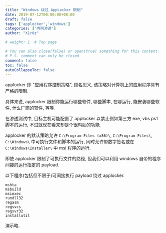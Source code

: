 ```yaml
---
title: "Windows 绕过 AppLocker 限制"
date: 2019-07-12T00:00:00+08:00
draft: false
tags: ['applocker','windows']
categories: ['内网渗透']
author: "X1r0z"

# weight: 1  # Top page

# You can also close(false) or open(true) something for this content.
# P.S. comment can only be closed
comment: false
toc: false
autoCollapseToc: false
---
```


applocker 即 "应用程序控制策略", 顾名思义, 该策略对计算机上的应用程序具有严格的限制.

具体来说, applocker 限制你能运行哪些软件, 哪些脚本, 在哪运行, 能安装哪些软件, 什么厂商的软件, 等等.

<!--more-->

在渗透测试中, 目标主机可能配置了 applocker 以禁止例如第三方 exe, vbs ps1 脚本的运行, 不过就现在看来却是个很鸡肋的功能.

applocker 的默认策略允许 `C:\Program Files (x86)\`, `C:\Program Files\`, `C:\Windows\` 中可执行文件和脚本的运行, 同时允许带数字签名或在 `C:\Windows\Installer\` 中 msi 程序的运行.
 
即使 applocker 限制了可执行文件的路径, 但我们可以利用 windows 自带的程序间接的运行指定的 payload.

以下程序(包括但不限于)可间接执行 payload 绕过 applocker.

```
mshta
msbuild
msiexec
rundll32
regasm
regsvcs
regsvr32
installutil
```

演示略.